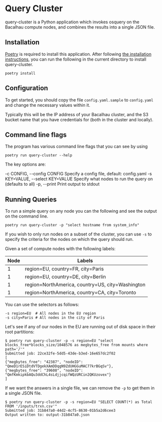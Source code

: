 
# Query Cluster

query-cluster is a Python application which invokes osquery on the Bacalhau compute nodes, and combines the results into a single JSON file.

## Installation

[Poetry](https://python-poetry.org/) is required to install this application.  After following [the installation instructions](https://python-poetry.org/docs/#installation), you can run the following in the current directory to install query-cluster.

```
poetry install
```

## Configuration

To get started, you should copy the file `config.yaml.sample` to `config.yaml` and change the necessary values within it. 

Typically this will be the IP address of your Bacalhau cluster, and the S3 bucket name that you have credentials for (both in the cluster and locally).

## Command line flags 

The program has various command line flags that you can see by using 

```shell
poetry run query-cluster --help
```

The key options are:

 -c CONFIG, --config CONFIG
                        Specify a config file, default: config.yaml
  -s KEY=VALUE, --select KEY=VALUE
                        Specify what nodes to run the query on (defaults to all)
  -p, --print           Print output to stdout

## Running Queries

To run a simple query on any node you can the following and see the output on the command line.

```shell
poetry run query-cluster -p "select hostname from system_info"
```

If you wish to only run nodes on a subset of the cluster, you can use `-s` to specify the criteria for the nodes on which the query should run.  

Given a set of compute nodes with the following labels:

|Node|Labels|
|--|--|
|1|region=EU, country=FR, city=Paris|
|1|region=EU, country=DE, city=Berlin|
|1|region=NorthAmerica, country=US, city=Washington|
|1|region=NorthAmerica, country=CA, city=Toronto|

You can use the selectors as follows:

```
-s region=EU  # All nodes in the EU region
-s city=Paris # All nodes in the city of Paris
```

Let's see if any of our nodes in the EU are running out of disk space in their root partitions:

```shell
$ poetry run query-cluster -p -s region=EU "select blocks_free*blocks_size/1048576 as megbytes_free from mounts where path='/'"
Submitted job: 22ce32fe-5dd5-43de-b3ed-16e657dc2f02
[
{"megbytes_free": "42387", "nodeID": "QmeD1rESiDtdVTDgekXAmDDqgN9ZdUHGGuMAC77krBGqSv"},
{"megbytes_free": "39608", "nodeID": "QmfKmkipkbAQu3ddChL4sLdjjcqifWQzURCin2QKUzovex"}
]
```

If we want the answers in a single file, we can remove the `-p` to get them in a single JSON file.

```shell
$ poetry run query-cluster -p -s region=EU "SELECT COUNT(*) as Total FROM '/inputs/trxn.csv'"
Submitted job: 31b847a0-44d2-4cf5-8630-01b5a2d6cee3
Output written to: output-31b847a0.json
```
